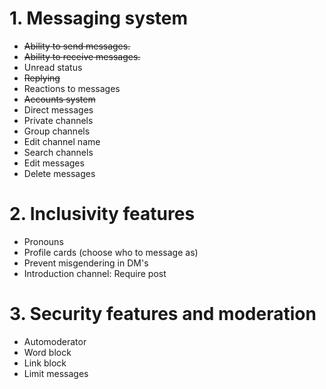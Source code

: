 
# 1. Messaging system

- ~~Ability to send messages.~~
- ~~Ability to receive messages.~~
- Unread status
- ~~Replying~~
- Reactions to messages
- ~~Accounts system~~
- Direct messages
- Private channels
- Group channels
- Edit channel name
- Search channels
- Edit messages
- Delete messages

# 2. Inclusivity features

- Pronouns
- Profile cards (choose who to message as)
- Prevent misgendering in DM's
- Introduction channel: Require post

# 3. Security features and moderation

- Automoderator
- Word block
- Link block
- Limit messages
